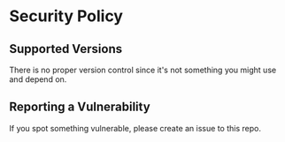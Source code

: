 # Security Policy

## Supported Versions

There is no proper version control since it's not something you might use and depend on.

## Reporting a Vulnerability

If you spot something vulnerable, please create an issue to this repo.
